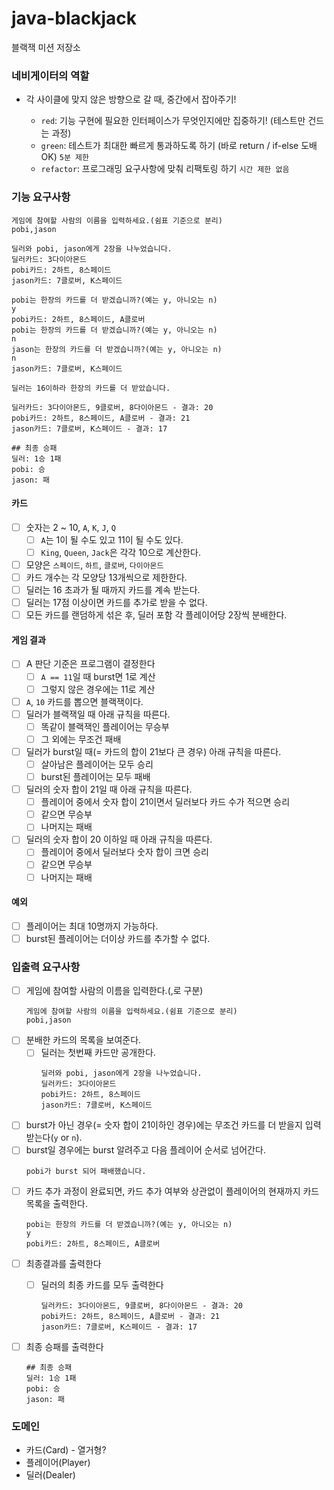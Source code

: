 # java-blackjack

블랙잭 미션 저장소

### 네비게이터의 역할

- 각 사이클에 맞지 않은 방향으로 갈 때, 중간에서 잡아주기!

  - `red`: 기능 구현에 필요한 인터페이스가 무엇인지에만 집중하기! (테스트만 건드는 과정)
  - `green`: 테스트가 최대한 빠르게 통과하도록 하기 (바로 return / if-else 도배 OK) `5분 제한`
  - `refactor`: 프로그래밍 요구사항에 맞춰 리팩토링 하기 `시간 제한 없음`

### 기능 요구사항

```
게임에 참여할 사람의 이름을 입력하세요.(쉼표 기준으로 분리)
pobi,jason

딜러와 pobi, jason에게 2장을 나누었습니다.
딜러카드: 3다이아몬드
pobi카드: 2하트, 8스페이드
jason카드: 7클로버, K스페이드

pobi는 한장의 카드를 더 받겠습니까?(예는 y, 아니오는 n)
y
pobi카드: 2하트, 8스페이드, A클로버
pobi는 한장의 카드를 더 받겠습니까?(예는 y, 아니오는 n)
n
jason는 한장의 카드를 더 받겠습니까?(예는 y, 아니오는 n)
n
jason카드: 7클로버, K스페이드

딜러는 16이하라 한장의 카드를 더 받았습니다.

딜러카드: 3다이아몬드, 9클로버, 8다이아몬드 - 결과: 20
pobi카드: 2하트, 8스페이드, A클로버 - 결과: 21
jason카드: 7클로버, K스페이드 - 결과: 17

## 최종 승패
딜러: 1승 1패
pobi: 승
jason: 패
```

#### 카드

- [ ] 숫자는 2 ~ 10, `A`, `K`, `J`, `Q`
  - [ ] `A`는 1이 될 수도 있고 11이 될 수도 있다.
  - [ ] `King`, `Queen`, `Jack`은 각각 10으로 계산한다.
- [ ] 모양은 `스페이드`, `하트`, `클로버`, `다이아몬드`
- [ ] 카드 개수는 각 모양당 13개씩으로 제한한다.
- [ ] 딜러는 16 초과가 될 때까지 카드를 계속 받는다.
- [ ] 딜러는 17점 이상이면 카드를 추가로 받을 수 없다.
- [ ] 모든 카드를 랜덤하게 섞은 후, 딜러 포함 각 플레이어당 2장씩 분배한다.

#### 게임 결과

- [ ] A 판단 기준은 프로그램이 결정한다
  - [ ] `A == 11`일 때 burst면 1로 계산
  - [ ] 그렇지 않은 경우에는 11로 계산
- [ ] `A`, `10` 카드를 뽑으면 블랙잭이다.
- [ ] 딜러가 블랙잭일 때 아래 규칙을 따른다.
  - [ ] 똑같이 블랙잭인 플레이어는 무승부
  - [ ] 그 외에는 무조건 패배
- [ ] 딜러가 burst일 때(= 카드의 합이 21보다 큰 경우) 아래 규칙을 따른다.
  - [ ] 살아남은 플레이어는 모두 승리
  - [ ] burst된 플레이어는 모두 패배
- [ ] 딜러의 숫자 합이 21일 때 아래 규칙을 따른다.
  - [ ] 플레이어 중에서 숫자 합이 21이면서 딜러보다 카드 수가 적으면 승리
  - [ ] 같으면 무승부
  - [ ] 나머지는 패배
- [ ] 딜러의 숫자 합이 20 이하일 때 아래 규칙을 따른다.
  - [ ] 플레이어 중에서 딜러보다 숫자 합이 크면 승리
  - [ ] 같으면 무승부
  - [ ] 나머지는 패배

#### 예외

- [ ] 플레이어는 최대 10명까지 가능하다.
- [ ] burst된 플레이어는 더이상 카드를 추가할 수 없다.

### 입출력 요구사항

- [ ] 게임에 참여할 사람의 이름을 입력한다.(,로 구분)
  ```
  게임에 참여할 사람의 이름을 입력하세요.(쉼표 기준으로 분리)
  pobi,jason
  ```
- [ ] 분배한 카드의 목록을 보여준다.
  - [ ] 딜러는 첫번째 카드만 공개한다. 
    ```
    딜러와 pobi, jason에게 2장을 나누었습니다.
    딜러카드: 3다이아몬드
    pobi카드: 2하트, 8스페이드
    jason카드: 7클로버, K스페이드
    ```
- [ ] burst가 아닌 경우(= 숫자 합이 21이하인 경우)에는 무조건 카드를 더 받을지 입력받는다(`y` or `n`).
- [ ] burst일 경우에는 burst 알려주고 다음 플레이어 순서로 넘어간다.
  ```
  pobi가 burst 되어 패배했습니다.
  ```
- [ ] 카드 추가 과정이 완료되면, 카드 추가 여부와 상관없이 플레이어의 현재까지 카드 목록을 출력한다. 
    ```
    pobi는 한장의 카드를 더 받겠습니까?(예는 y, 아니오는 n)
    y
    pobi카드: 2하트, 8스페이드, A클로버
    ```
- [ ] 최종결과를 출력한다
  - [ ] 딜러의 최종 카드를 모두 출력한다

    ```
    딜러카드: 3다이아몬드, 9클로버, 8다이아몬드 - 결과: 20
    pobi카드: 2하트, 8스페이드, A클로버 - 결과: 21
    jason카드: 7클로버, K스페이드 - 결과: 17
    ```

- [ ] 최종 승패를 출력한다
  ```
  ## 최종 승패
  딜러: 1승 1패
  pobi: 승
  jason: 패
  ```

### 도메인

- 카드(Card) - 열거형?
- 플레이어(Player)
- 딜러(Dealer)
